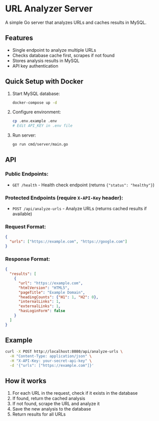 # URL Analyzer Server

A simple Go server that analyzes URLs and caches results in MySQL.

## Features

- Single endpoint to analyze multiple URLs
- Checks database cache first, scrapes if not found
- Stores analysis results in MySQL
- API key authentication

## Quick Setup with Docker

1. Start MySQL database:
   ```bash
   docker-compose up -d
   ```

2. Configure environment:
   ```bash
   cp .env.example .env
   # Edit API_KEY in .env file
   ```

3. Run server:
   ```bash
   go run cmd/server/main.go
   ```

## API

### Public Endpoints:
- `GET /health` - Health check endpoint (returns `{"status": "healthy"}`)

### Protected Endpoints (require `X-API-Key` header):
- `POST /api/analyze-urls` - Analyze URLs (returns cached results if available)

### Request Format:
```json
{
  "urls": ["https://example.com", "https://google.com"]
}
```

### Response Format:
```json
{
  "results": [
    {
      "url": "https://example.com",
      "htmlVersion": "HTML5",
      "pageTitle": "Example Domain",
      "headingCounts": {"H1": 1, "H2": 0},
      "internalLinks": 1,
      "externalLinks": 1,
      "hasLoginForm": false
    }
  ]
}
```

## Example

```bash
curl -X POST http://localhost:8080/api/analyze-urls \
  -H "Content-Type: application/json" \
  -H "X-API-Key: your-secret-api-key" \
  -d '{"urls": ["https://example.com"]}'
```

## How it works

1. For each URL in the request, check if it exists in the database
2. If found, return the cached analysis
3. If not found, scrape the URL and analyze it
4. Save the new analysis to the database
5. Return results for all URLs
